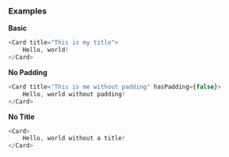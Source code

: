 ### Examples
**Basic**
```js
<Card title="This is my title">
    Hello, world!
</Card>
```
**No Padding**
```js
<Card title="This is me without padding" hasPadding={false}>
    Hello, world without padding!
</Card>
```
**No Title**
```js
<Card>
    Hello, world without a title!
</Card>
```
